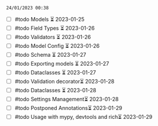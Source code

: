 	24/01/2023 00:38

- [ ] #todo Models ⏳ 2023-01-25
- [ ] #todo Field Types ⏳ 2023-01-26
- [ ] #todo Validators ⏳ 2023-01-26
- [ ] #todo Model Config ⏳ 2023-01-26
- [ ] #todo Schema ⏳ 2023-01-27
- [ ] #todo Exporting models ⏳ 2023-01-27
- [ ] #todo Dataclasses ⏳ 2023-01-27
- [ ] #todo Validation decorator⏳ 2023-01-28
- [ ] #todo Dataclasses ⏳ 2023-01-28
- [ ] #todo Settings Management⏳ 2023-01-28
- [ ] #todo Postponed Annotations⏳ 2023-01-29
- [ ] #todo Usage with mypy, devtools and rich⏳ 2023-01-29